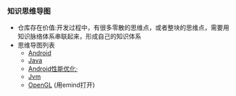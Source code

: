 ### 知识思维导图

  * 仓库存在价值:开发过程中，有很多零散的思维点，或者整块的思维点，需要用知识脉络体系串联起来，形成自己的知识体系
  * 思维导图列表
     * [Android](./Android.xmind)
     * [Java](./Java.xmind)
     * [Android性能优化·](./AppOpt.xmind)
     * [Jvm](./jvm.xmind)
     * [OpenGL](./OpenGLES.emmx) (用emind打开)

    